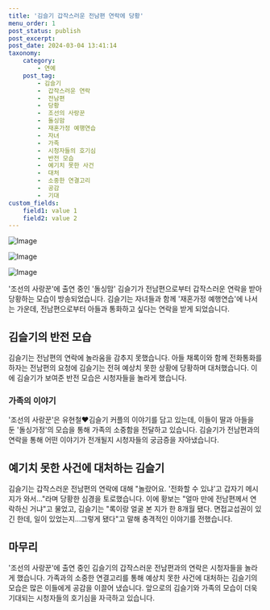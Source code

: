 ```yaml
---
title: '김슬기 갑작스러운 전남편 연락에 당황'
menu_order: 1
post_status: publish
post_excerpt: 
post_date: 2024-03-04 13:41:14
taxonomy:
    category:
        - 연예
    post_tag:
        - 김슬기
        -  갑작스러운 연락
        -  전남편
        -  당황
        -  조선의 사랑꾼
        -  돌싱맘
        -  재혼가정 예행연습
        -  자녀
        -  가족
        -  시청자들의 호기심
        -  반전 모습
        -  예기치 못한 사건
        -  대처
        -  소중한 연결고리
        -  공감
        -  기대
custom_fields:
    field1: value 1
    field2: value 2
---
```


![Image](https://mimgnews.pstatic.net/image/076/2024/03/04/2024030401000175200015471_20240304093112557.jpg?type=w540)

![Image](https://ssl.pstatic.net/mimgnews/image/076/2024/03/04/2024030401000175200015472_20240304093112561.jpg?type=w540)

![Image](https://mimgnews.pstatic.net/image/076/2024/03/04/2024030401000175200015473_20240304093112565.jpg?type=w540)

'조선의 사랑꾼'에 출연 중인 '돌싱맘' 김슬기가 전남편으로부터 갑작스러운 연락을 받아 당황하는 모습이 방송되었습니다. 김슬기는 자녀들과 함께 '재혼가정 예행연습'에 나서는 가운데, 전남편으로부터 아들과 통화하고 싶다는 연락을 받게 되었습니다.
## 김슬기의 반전 모습
김슬기는 전남편의 연락에 놀라움을 감추지 못했습니다. 아들 채록이와 함께 전화통화를 하자는 전남편의 요청에 김슬기는 전혀 예상치 못한 상황에 당황하며 대처했습니다. 이에 김슬기가 보여준 반전 모습은 시청자들을 놀라게 했습니다.
### 가족의 이야기
'조선의 사랑꾼'은 유현철♥김슬기 커플의 이야기를 담고 있는데, 이들이 딸과 아들을 둔 '돌싱가정'의 모습을 통해 가족의 소중함을 전달하고 있습니다. 김슬기가 전남편과의 연락을 통해 어떤 이야기가 전개될지 시청자들의 궁금증을 자아냈습니다.
## 예기치 못한 사건에 대처하는 김슬기
김슬기는 갑작스러운 전남편의 연락에 대해 "놀랐어요. '전화할 수 있냐'고 갑자기 메시지가 와서..."라며 당황한 심경을 토로했습니다. 이에 황보는 "얼마 만에 전남편께서 연락하신 거냐"고 물었고, 김슬기는 "록이랑 얼굴 본 지가 한 8개월 됐다. 면접교섭권이 있긴 한데, 일이 있었는지...그렇게 됐다"고 말해 충격적인 이야기를 전했습니다.
## 마무리
'조선의 사랑꾼'에 출연 중인 김슬기의 갑작스러운 전남편과의 연락은 시청자들을 놀라게 했습니다. 가족과의 소중한 연결고리를 통해 예상치 못한 사건에 대처하는 김슬기의 모습은 많은 이들에게 공감을 이끌어 냈습니다. 앞으로의 김슬기와 가족의 모습이 더욱 기대되는 시청자들의 호기심을 자극하고 있습니다.
